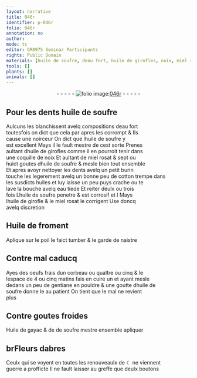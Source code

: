 ```yaml
---
layout: narrative
title: 046r
identifier: p-046r
folio: 046r
annotation: no
author:
mode: tc
editor: GR8975 Seminar Participants
rights: Public Domain
materials: [huile de soufre, deau fort, huile de girofles, noix, miel rosat, cotton, eau, huile de girofle, Huile de froment, oeufs frais dun corbeau, gentiane, Huile de gayac, de soufre, Fleurs dabres]
tools: []
plants: []
animals: []
---
```


<div class="folio" align="center">- - - - - <a href="http://gallica.bnf.fr/ark:/12148/btv1b10500001g/f97.item" target="_blank"><img src="https://cu-mkp.github.io/2017-workshop-edition/assets/photo-icon.png" alt="folio image: " style="display:inline-block; margin-bottom:-3px;"/>046r</a> - - - - - </div>  
  

## Pour les dents <span class="m">huile de soufre</span>

 
Aulcuns les blanchissent avelq compositions <span class="m">deau fort</span><br/> toutesfois on dict que cela par apres les corrompt & Ils<br/> cause une noirceur On dict que l<span class="m">huile de soufre</span> y<br/> est excellent Mays il le fault mestre de cest sorte Prenes<br/> aultant d<span class="m">huile de girofles</span> comme il en pourroit tenir dans<br/> une coquille de <span class="m">noix</span> Et aultant de <span class="m">miel rosat</span> & sept ou<br/> huict goutes dhuile de soufre & mesle bien tout ensemble<br/> Et apres avoyr nettoyer les dents avelq un petit burin<br/> touche les legerement avelq un <span class="del">bonne</span> peu de <span class="m">cotton</span> trempe dans<br/> les susdicts huiles et luy laisse un peu puys crache ou te<br/> lave la bouche avelq <span class="m">eau</span> tiede Et reiter deulx ou trois<br/> fois L<span class="m">huile de soufre</span> penetre & est corrosif <span class="del">et l</span> Mays<br/> l<span class="m">huile de girofle</span> & le miel rosat le corrigent Use doncq<br/> avelq discretion
 
 
  

## <span class="m">Huile de froment</span>

 
Aplique sur le poil le faict tumber & le garde de naistre
 
 
  

## Contre mal caducq

 
Ayes des <span class="m">oeufs frais dun corbeau</span> ou qualtre ou cinq & <span class="del">le</span><br/> lespace de 4 ou cinq matins fais en cuire un et ayant mesle<br/> dedans un peu de <span class="m">gentiane</span> en pouldre & une goutte d<span class="m">huile de<br/> soufre</span> donne le au patient On tient que le mal ne revient<br/> plus
 
 
  

## Contre goutes froides

 
<span class="m">Huile de gayac</span> & de <span class="m">de soufre</span> mestre ensemble apliquer
 
 
  

## <span class="del">br</span><span class="m">Fleurs dabres</span>

 
Ceulx qui se voyent en toutes les renouveaulx de ☾ ne viennent<br/> guerre a profficte Il ne fault laisser au greffe que deulx boutons
 
